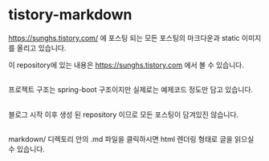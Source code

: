 # tistory-markdown

https://sunghs.tistory.com/ 에 포스팅 되는 모든 포스팅의 마크다운과 static 이미지를 올리고 있습니다.

이 repository에 있는 내용은 https://sunghs.tistory.com 에서 볼 수 있습니다.

##

프로젝트 구조는 spring-boot 구조이지만 실제로는 예제코드 정도만 담고 있습니다.

##

블로그 시작 이후 생성 된 repository 이므로 모든 포스팅이 담겨있진 않습니다.

##

markdown/ 디렉토리 안의 .md 파일을 클릭하시면 html 렌더링 형태로 글을 읽으실 수 있습니다.
